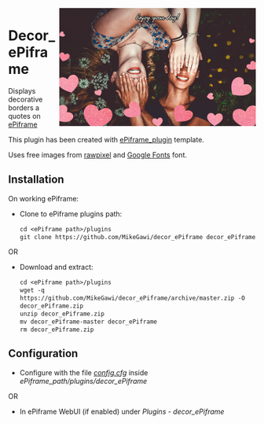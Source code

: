 <img align="right" src="https://github.com/MikeGawi/decor_ePiframe/blob/master/assets/bord.gif" width="400">

# Decor_ePiframe

Displays decorative borders a quotes on [ePiframe](https://github.com/MikeGawi/ePiframe)

This plugin has been created with [ePiframe_plugin](https://github.com/MikeGawi/ePiframe_plugin) template.

Uses free images from [rawpixel](https://www.rawpixel.com/) and [Google Fonts](https://fonts.google.com/) font.

## Installation

On working ePiframe:

* Clone to ePiframe plugins path:
	```
	cd <ePiframe path>/plugins
	git clone https://github.com/MikeGawi/decor_ePiframe decor_ePiframe
	```

OR

* Download and extract:
	```
	cd <ePiframe path>/plugins
	wget -q https://github.com/MikeGawi/decor_ePiframe/archive/master.zip -O decor_ePiframe.zip
	unzip decor_ePiframe.zip
	mv decor_ePiframe-master decor_ePiframe
	rm decor_ePiframe.zip
	```

## Configuration

* Configure with the file [*config.cfg*](https://github.com/MikeGawi/decor_ePiframe/blob/master/config.cfg) inside *ePiframe_path/plugins/decor_ePiframe*

OR

* In ePiframe WebUI (if enabled) under *Plugins - decor_ePiframe*
